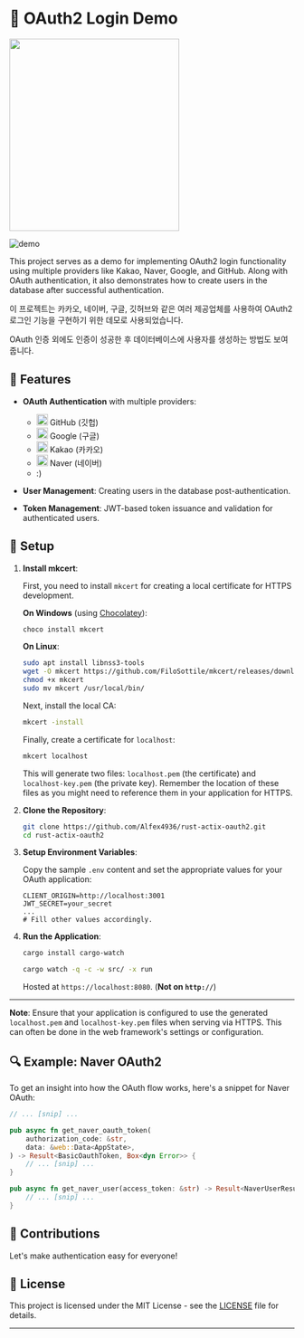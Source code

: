 # 🚀 OAuth2 Login Demo

<img src="https://img1.daumcdn.net/thumb/R1280x0/?scode=mtistory2&fname=https%3A%2F%2Fblog.kakaocdn.net%2Fdn%2Fbo7ZvX%2Fbtsp64YhCDP%2Fndp7pA0pKA2WkiNpH9yAL0%2Fimg.png" width="300" height="340">

![demo](https://github.com/Alfex4936/rust-actix-oauth2/assets/2356749/81ac3ea2-f934-4da6-a01d-4b729e147c1f)


This project serves as a demo for implementing OAuth2 login functionality using multiple providers like Kakao, Naver, Google, and GitHub. Along with OAuth authentication, it also demonstrates how to create users in the database after successful authentication.

이 프로젝트는 카카오, 네이버, 구글, 깃허브와 같은 여러 제공업체를 사용하여 OAuth2 로그인 기능을 구현하기 위한 데모로 사용되었습니다.

OAuth 인증 외에도 인증이 성공한 후 데이터베이스에 사용자를 생성하는 방법도 보여줍니다.

## 📝 Features

- **OAuth Authentication** with multiple providers:
  - <img src="https://github.com/Alfex4936/Alfex4936/assets/2356749/dc097b7b-2756-4cf1-a306-23130377dd46" width="20" height="20"> GitHub (깃헙)
  - <img src="https://github.com/Alfex4936/Alfex4936/assets/2356749/2c3ddcf4-36f7-40b6-b31e-832e608eb28e" width="20" height="20"> Google (구글)
  - <img src="https://github.com/Alfex4936/Alfex4936/assets/2356749/a2fd5b2a-aa0a-40fe-a0b8-3a5bc490e6c9" width="20" height="20"> Kakao (카카오)
  - <img src="https://github.com/Alfex4936/Alfex4936/assets/2356749/edafa506-8b43-4b61-ac60-551d369b6a15" width="20" height="20"> Naver (네이버)
  - :)


- **User Management**: Creating users in the database post-authentication.

- **Token Management**: JWT-based token issuance and validation for authenticated users.
<!-- 
## 📦 Project Structure

```
src/
|   main.rs
|
+---auth
|   |   mod.rs
|   |   token.rs
|   |   token_guard.rs
|   |
|   \---oauth
|       |   github_oauth.rs
|       |   google_oauth.rs
|       |   kakao_oauth.rs
|       |   mod.rs
|       |   naver_oauth.rs
|
+---config
|   |   env.rs
|   |   mod.rs
|
+---handlers
|   |   auth_handler.rs
|   |   mod.rs
|   |   oauth_handler.rs
|
+---models
|   |   app_state.rs
|   |   login_user_schema.rs
|   |   mod.rs
|   |   query_code.rs
|   |   register_user_schema.rs
|   |   token_claims.rs
|   |   user.rs
|
\---responses
    |   filtered_user.rs
    |   mod.rs
    |   user_response.rs
``` -->

## 🌱 Setup

1. **Install mkcert**:

   First, you need to install `mkcert` for creating a local certificate for HTTPS development.

   **On Windows** (using [Chocolatey](https://chocolatey.org/)):

   ```bash
   choco install mkcert
   ```

   **On Linux**:

   ```bash
   sudo apt install libnss3-tools
   wget -O mkcert https://github.com/FiloSottile/mkcert/releases/download/v1.4.0/mkcert-v1.4.0-linux-amd64
   chmod +x mkcert
   sudo mv mkcert /usr/local/bin/
   ```

   Next, install the local CA:

   ```bash
   mkcert -install
   ```

   Finally, create a certificate for `localhost`:

   ```bash
   mkcert localhost
   ```

   This will generate two files: `localhost.pem` (the certificate) and `localhost-key.pem` (the private key). Remember the location of these files as you might need to reference them in your application for HTTPS.

2. **Clone the Repository**:

   ```bash
   git clone https://github.com/Alfex4936/rust-actix-oauth2.git
   cd rust-actix-oauth2
   ```

3. **Setup Environment Variables**:

   Copy the sample `.env` content and set the appropriate values for your OAuth application:

   ```env
   CLIENT_ORIGIN=http://localhost:3001
   JWT_SECRET=your_secret
   ...
   # Fill other values accordingly.
   ```

4. **Run the Application**:

   ```bash
   cargo install cargo-watch
   
   cargo watch -q -c -w src/ -x run
   ```

   Hosted at `https://localhost:8080`. (**Not on `http://`**)

---

**Note**: Ensure that your application is configured to use the generated `localhost.pem` and `localhost-key.pem` files when serving via HTTPS. This can often be done in the web framework's settings or configuration.

## 🔍 Example: Naver OAuth2

To get an insight into how the OAuth flow works, here's a snippet for Naver OAuth:

```rust
// ... [snip] ...

pub async fn get_naver_oauth_token(
    authorization_code: &str,
    data: &web::Data<AppState>,
) -> Result<BasicOauthToken, Box<dyn Error>> {
    // ... [snip] ...
}

pub async fn get_naver_user(access_token: &str) -> Result<NaverUserResult, Box<dyn Error>> {
    // ... [snip] ...
}
```

## 🙌 Contributions

Let's make authentication easy for everyone!

## 📜 License

This project is licensed under the MIT License - see the [LICENSE](MIT.md) file for details.

---